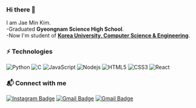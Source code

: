 ### Hi there 👋
I am Jae Min Kim.\
-Graduated **Gyeongnam Science High School**\.  
-Now I'm student of [**Korea University, Computer Science & Engineering**](https://www.korea.ac.kr/).

### ⚡ Technologies
![Python](https://img.shields.io/badge/-Python-3776AB?style=plastic-square&logo=Python&logoColor=white)
![C](https://img.shields.io/badge/-C-00599C?style=plastic-square&logo=c)
![JavaScript](https://img.shields.io/badge/-JavaScript-F7DF1E?style=plastic-square&logo=javascript&logoColor=black)
![Nodejs](https://img.shields.io/badge/-Nodejs-339933?style=plastic-square&logo=Node.js&logoColor=white)
![HTML5](https://img.shields.io/badge/-HTML5-E34F26?style=plastic-square&logo=html5&logoColor=white)
![CSS3](https://img.shields.io/badge/-CSS3-1572B6?style=plastic-square&logo=css3)
![React](https://img.shields.io/badge/-React-black?style=plastic-square&logo=react)


### 📬 Connect with me  
[![Instagram Badge](https://img.shields.io/badge/-jae_mini_02-E4405F?style=plastic-square&logo=instagram&logoColor=white&link=https://www.instagram.com/jae_mini_02/)](https://www.instagram.com/jae_mini_02/)
[![Gmail Badge](https://img.shields.io/badge/-goodjm0698@korea.ac.kr-EA4335?style=flat-plastic&logo=Gmail&logoColor=white&link=mailto:goodjm0698@korea.ac.kr)](mailto:goodjm0698@korea.ac.kr)
[![Gmail Badge](https://img.shields.io/badge/-goodjm0698@gmail.com-EA4335?style=flat-plastic&logo=Gmail&logoColor=white&link=mailto:goodjm0698@gmail.com)](mailto:goodjm0698@gmail.com)
